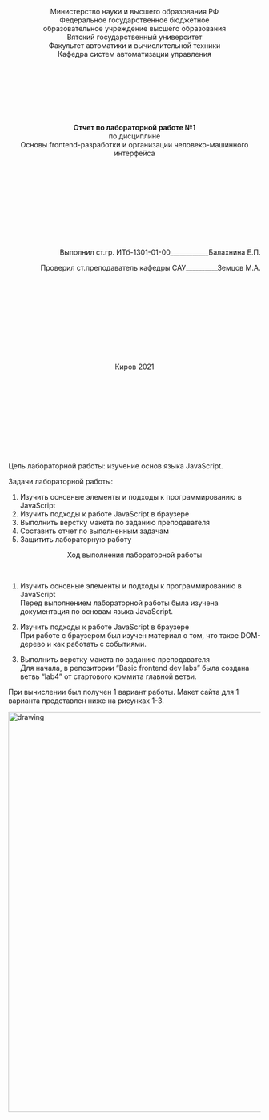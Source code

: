 <p align="center"> Министерство науки и высшего образования РФ<br>
Федеральное государственное бюджетное <br>
образовательное учреждение высшего образования<br>
Вятский государственный университет<br>
Факультет автоматики и вычислительной техники<br>
Кафедра систем автоматизации управления</p>
<br>
<br>
<br>
<br>
<br>
<br>

<p align="center">
<b>Отчет по лабораторной работе №1</b> <br>
  по дисциплине<br>
  Основы frontend-разработки и организации человеко-машинного интерфейса 
</p>
<br>
<br>
<br>
<br>
<br>
<br>
<br>
<br>
<br>
<p align="right">Выполнил ст.гр. ИТб-1301-01-00____________Балахнина Е.П.</p>
<p align="right">Проверил ст.преподаватель кафедры САУ__________Земцов М.А.</p>
<br>
<br>
<br>
<br>
<br>
<br>
<br>
<br>
<br>
<p align="center">Киров 2021 </p>
<br>
<br>
<br>
<br>
<br>
<br>
<br>
<br>
<br>

Цель лабораторной работы: изучение основ языка JavaScript. <br>

Задачи лабораторной работы: <br>
1. Изучить основные элементы и подходы к программированию в JavaScript
2. Изучить подходы к работе JavaScript в браузере
3. Выполнить верстку макета по заданию преподавателя
4. Составить отчет по выполненным задачам
5. Защитить лабораторную работу<br>

<p align="center">
Ход выполнения лабораторной работы</p> <br>

1. Изучить основные элементы и подходы к программированию в JavaScript<br>
Перед выполнением лабораторной работы была изучена документация по основам языка JavaScript. <br>

2. Изучить подходы к работе JavaScript в браузере <br>
При работе с браузером был изучен материал о том, что такое DOM-дерево и как работать с событиями. <br>

3. Выполнить верстку макета по заданию преподавателя<br>
Для начала, в репозитории “Basic frontend dev labs” была создана ветвь “lab4” от стартового коммита главной ветви. <br>

При вычислении был получен 1 вариант работы. Макет сайта для 1 варианта представлен ниже на рисунках 1-3. <br>

<img src="/image lab4/image1.png" alt="drawing" width="800"/>
